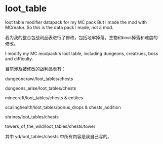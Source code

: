 # loot_table
loot table modifier datapack for my MC pack But I made the mod with MCreator. So this is the data pack I made, not a mod. 

我为我的整合包战利品表进行了修改，包括地牢掉落，生物和boss掉落和难度的修改。

I modify my MC modpack's loot table, including dungeons, creatrues, boss and difficulty.

目前涉及被修改的战利品表有：

dungeoncrawl/loot_tables/chests

dungeons_arise/loot_tables/chests

minecraft/loot_tables/chests & entities

scalinghealth/loot_tables/bonus_drops & chests_addition

shrines/loot_tables/chests

towers_of_the_wild/loot_tables/chests/tower

其中 yd/loot_tables/chests 中所有内容是我自己写的。
